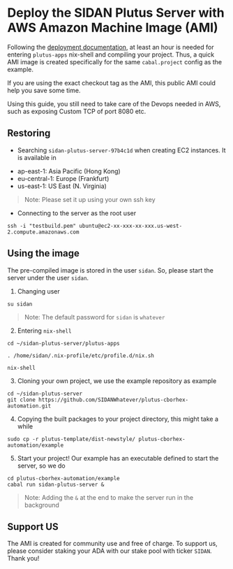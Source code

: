 # Deploy the SIDAN Plutus Server with AWS Amazon Machine Image (AMI)

Following the [deployment documentation](./Deployment.md), at least an hour is needed for entering `plutus-apps` nix-shell and compiling your project. Thus, a quick AMI image is created specifically for the same `cabal.project` config as the example.

If you are using the exact checkout tag as the AMI, this public AMI could help you save some time.

Using this guide, you still need to take care of the Devops needed in AWS, such as exposing Custom TCP of port 8080 etc.

## Restoring

- Searching `sidan-plutus-server-97b4c1d` when creating EC2 instances. It is available in

* ap-east-1: Asia Pacific (Hong Kong)
* eu-central-1: Europe (Frankfurt)
* us-east-1: US East (N. Virginia)

> Note: Please set it up using your own ssh key

- Connecting to the server as the root user

```
ssh -i "testbuild.pem" ubuntu@ec2-xx-xxx-xx-xxx.us-west-2.compute.amazonaws.com
```

## Using the image

The pre-compiled image is stored in the user `sidan`. So, please start the server under the user `sidan`.

1. Changing user

```
su sidan
```

> Note: The default password for `sidan` is `whatever`

2. Entering `nix-shell`

```
cd ~/sidan-plutus-server/plutus-apps
```

```
. /home/sidan/.nix-profile/etc/profile.d/nix.sh
```

```
nix-shell
```

3. Cloning your own project, we use the example repository as example

```
cd ~/sidan-plutus-server
git clone https://github.com/SIDANWhatever/plutus-cborhex-automation.git
```

4. Copying the built packages to your project directory, this might take a while

```
sudo cp -r plutus-template/dist-newstyle/ plutus-cborhex-automation/example
```

5. Start your project! Our example has an executable defined to start the server, so we do

```
cd plutus-cborhex-automation/example
cabal run sidan-plutus-server &
```

> Note: Adding the `&` at the end to make the server run in the background

## Support US

The AMI is created for community use and free of charge. To support us, please consider staking your ADA with our stake pool with ticker `SIDAN`. Thank you!
